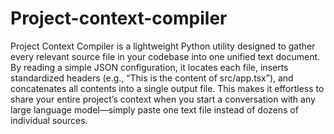 # Project-context-compiler
Project Context Compiler is a lightweight Python utility designed to gather every relevant source file in your codebase into one unified text document. By reading a simple JSON configuration, it locates each file, inserts standardized headers (e.g., “This is the content of src/app.tsx”), and concatenates all contents into a single output file. This makes it effortless to share your entire project’s context when you start a conversation with any large language model—simply paste one text file instead of dozens of individual sources.
